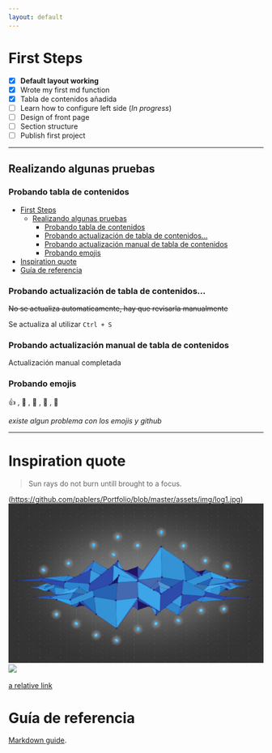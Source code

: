 ```yaml
---
layout: default
---
```



# First Steps

- [x] **Default layout working**
- [x] Wrote my first md function
- [x] Tabla de contenidos añadida
- [ ] Learn how to configure left side (_In progress_)
- [ ] Design of front page
- [ ] Section structure
- [ ] Publish first project

---

## Realizando algunas pruebas

### Probando tabla de contenidos
- [First Steps](#first-steps)
  - [Realizando algunas pruebas](#realizando-algunas-pruebas)
    - [Probando tabla de contenidos](#probando-tabla-de-contenidos)
    - [Probando actualización de tabla de contenidos...](#probando-actualizaci%c3%b3n-de-tabla-de-contenidos)
    - [Probando actualización manual de tabla de contenidos](#probando-actualizaci%c3%b3n-manual-de-tabla-de-contenidos)
    - [Probando emojis](#probando-emojis)
- [Inspiration quote](#inspiration-quote)
- [Guía de referencia](#gu%c3%ada-de-referencia)

### Probando actualización de tabla de contenidos...
~~No se actualiza automaticamente, hay que revisarla manualmente~~ 

Se actualiza al utilizar ```Ctrl + S```

### Probando actualización manual de tabla de contenidos
Actualización manual completada

### Probando emojis

:+1: , :camel: , :dancers: , :man: , :baby:

_existe algun problema con los emojis y github_

---

# Inspiration quote

> Sun rays do not burn untill brought to a focus.

(https://github.com/pablers/Portfolio/blob/master/assets/img/log1.jpg)
<img src="{{ site.baseurl }}/assets/../../assets/img/logo1.jpg" class="fit image">
<img src="{{ site.baseurl }}/assets/img/dataupd.jpg" class="fit image">

[a relative link](another-page.md) 

# Guía de referencia
[Markdown guide](./md-guide.md).